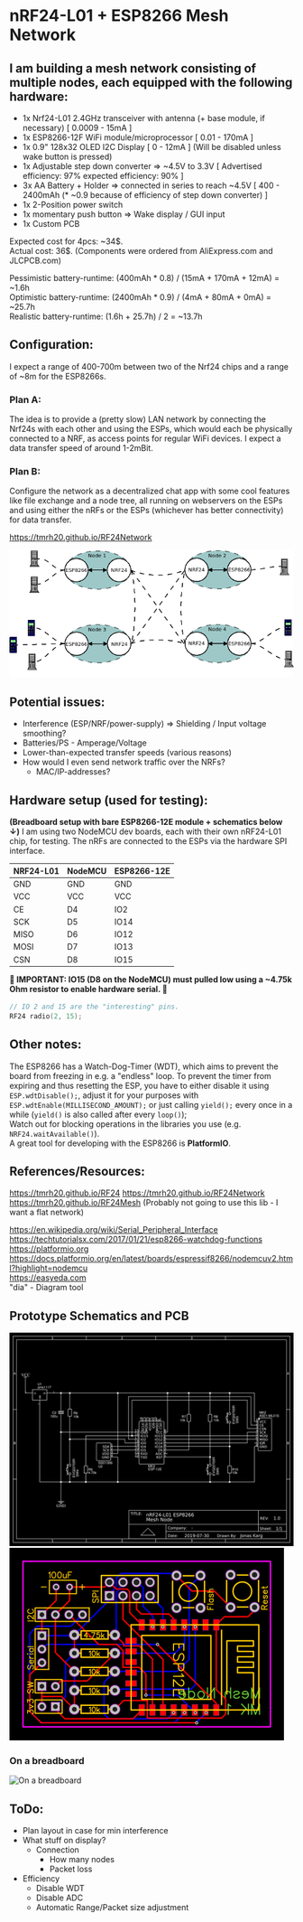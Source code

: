 # nRF24-L01 + ESP8266 Mesh Network

## I am building a mesh network consisting of multiple nodes, each equipped with the following hardware:
- 1x Nrf24-L01 2.4GHz transceiver with antenna (+ base module, if necessary) [ 0.0009 - 15mA ]
- 1x ESP8266-12F WiFi module/microprocessor [ 0.01 - 170mA ]
- 1x 0.9" 128x32 OLED I2C Display [ 0 - 12mA ] (Will be disabled unless wake button is pressed)
- 1x Adjustable step down converter => ~4.5V to 3.3V [ Advertised efficiency: 97% expected efficiency: 90% ]
- 3x AA Battery + Holder => connected in series to reach ~4.5V [ 400 - 2400mAh (* ~0.9 because of efficiency of step down converter) ]
- 1x 2-Position power switch
- 1x momentary push button => Wake display / GUI input
- 1x Custom PCB

Expected cost for 4pcs: ~34\$.<br>
Actual cost: 36\$. (Components were ordered from AliExpress.com and JLCPCB.com)<br>

Pessimistic battery-runtime: (400mAh * 0.8)  / (15mA + 170mA + 12mA) = ~1.6h<br>
Optimistic battery-runtime:  (2400mAh * 0.9) / (4mA + 80mA + 0mA)    = ~25.7h<br>
Realistic battery-runtime:   (1.6h + 25.7h)  / 2                     = ~13.7h

## Configuration:
I expect a range of 400-700m between two of the Nrf24 chips and a range of ~8m for the ESP8266s. 

### Plan A:
The idea is to provide a (pretty slow) LAN network by connecting the Nrf24s with each other and using the ESPs, which would each be physically connected to a NRF, as access points for regular WiFi devices. I expect a data transfer speed of around 1-2mBit.

### Plan B:
Configure the network as a decentralized chat app with some cool features like file exchange and a node tree, all running on webservers on the ESPs and using either the nRFs or the ESPs (whichever has better connectivity) for data transfer.

https://tmrh20.github.io/RF24Network<br>

![Diagram](media/diagram.png)

## Potential issues:
- Interference (ESP/NRF/power-supply) => Shielding / Input voltage smoothing?
- Batteries/PS - Amperage/Voltage
- Lower-than-expected transfer speeds (various reasons)
- How would I even send network traffic over the NRFs?
  - MAC/IP-addresses?

## Hardware setup (used for testing):
<b>(Breadboard setup with bare ESP8266-12E module + schematics below ↓)</b>
I am using two NodeMCU dev boards, each with their own nRF24-L01 chip, for testing.
The nRFs are connected to the ESPs via the hardware SPI interface.<br>

| NRF24-L01 | NodeMCU | ESP8266-12E |
| --------- | ------- | ----------- |
| GND       | GND     | GND         |
| VCC       | VCC     | VCC         |
| CE        | D4      | IO2         |
| SCK       | D5      | IO14        |
| MISO      | D6      | IO12        |
| MOSI      | D7      | IO13        |
| CSN       | D8      | IO15        |

<b>🚨 IMPORTANT: IO15 (D8 on the NodeMCU) must pulled low using a ~4.75k Ohm resistor to enable hardware serial. 🚨</b>

```cpp
// IO 2 and 15 are the "interesting" pins.
RF24 radio(2, 15);
```

## Other notes:
The ESP8266 has a Watch-Dog-Timer (WDT), which aims to prevent the board from freezing in e.g. a "endless" loop. To prevent the timer from expiring and thus resetting the ESP, you have to either disable it using `ESP.wdtDisable();`, adjust it for your purposes with `ESP.wdtEnable(MILLISECOND_AMOUNT);` or just calling `yield();` every once in a while (`yield()` is also called after every `loop()`);<br>
Watch out for blocking operations in the libraries you use (e.g. `NRF24.waitAvailable()`).<br>
A great tool for developing with the ESP8266 is **PlatformIO**.<br>

## References/Resources:
https://tmrh20.github.io/RF24
https://tmrh20.github.io/RF24Network<br>
https://tmrh20.github.io/RF24Mesh (Probably not going to use this lib - I want a flat network)

https://en.wikipedia.org/wiki/Serial_Peripheral_Interface<br>
https://techtutorialsx.com/2017/01/21/esp8266-watchdog-functions<br>
https://platformio.org<br>
https://docs.platformio.org/en/latest/boards/espressif8266/nodemcuv2.html?highlight=nodemcu<br>
https://easyeda.com<br>
"dia" - Diagram tool

## Prototype Schematics and PCB
![Schematics](media/schematic.png)
![PCB](media/pcb.png)
### On a breadboard
![On a breadboard](media/testing-setup.jpg)

## ToDo:
- Plan layout in case for min interference
- What stuff on display?
  - Connection
    - How many nodes
    - Packet loss
- Efficiency
  - Disable WDT
  - Disable ADC
  - Automatic Range/Packet size adjustment
